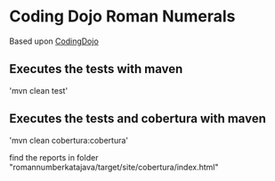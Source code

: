 # Coding Dojo Roman Numerals

Based upon [CodingDojo](http://www.codingdojo.org/cgi-bin/wiki.pl?KataRomanNumerals)

## Executes the tests with maven

'mvn clean test'

## Executes the tests and cobertura with maven

'mvn clean cobertura:cobertura'

find the reports in folder "romannumberkatajava/target/site/cobertura/index.html"
